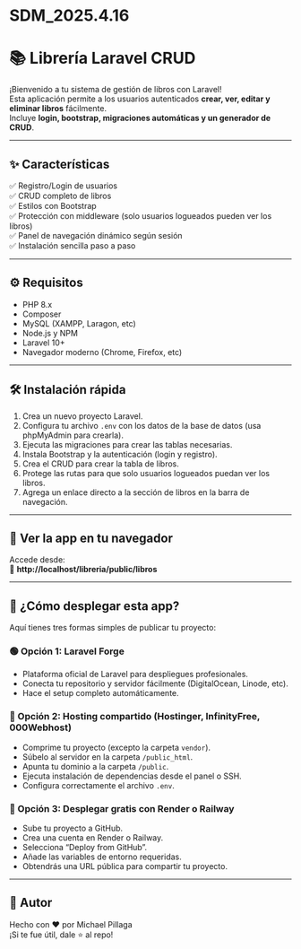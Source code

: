 # SDM_2025.4.16
# 📚 Librería Laravel CRUD

¡Bienvenido a tu sistema de gestión de libros con Laravel!  
Esta aplicación permite a los usuarios autenticados **crear, ver, editar y eliminar libros** fácilmente.  
Incluye **login, bootstrap, migraciones automáticas y un generador de CRUD**.

---

## ✨ Características

✅ Registro/Login de usuarios  
✅ CRUD completo de libros  
✅ Estilos con Bootstrap  
✅ Protección con middleware (solo usuarios logueados pueden ver los libros)  
✅ Panel de navegación dinámico según sesión  
✅ Instalación sencilla paso a paso

---

## ⚙️ Requisitos

- PHP 8.x  
- Composer  
- MySQL (XAMPP, Laragon, etc)  
- Node.js y NPM  
- Laravel 10+  
- Navegador moderno (Chrome, Firefox, etc)

---

## 🛠️ Instalación rápida

1. Crea un nuevo proyecto Laravel.  
2. Configura tu archivo `.env` con los datos de la base de datos (usa phpMyAdmin para crearla).  
3. Ejecuta las migraciones para crear las tablas necesarias.  
4. Instala Bootstrap y la autenticación (login y registro).  
5. Crea el CRUD para crear la tabla de libros.  
6. Protege las rutas para que solo usuarios logueados puedan ver los libros.  
7. Agrega un enlace directo a la sección de libros en la barra de navegación.

---

## 👀 Ver la app en tu navegador

Accede desde:  
📍 **http://localhost/libreria/public/libros**

---

## 🚀 ¿Cómo desplegar esta app?

Aquí tienes tres formas simples de publicar tu proyecto:

### 🟢 Opción 1: Laravel Forge

- Plataforma oficial de Laravel para despliegues profesionales.
- Conecta tu repositorio y servidor fácilmente (DigitalOcean, Linode, etc).
- Hace el setup completo automáticamente.

### 🔵 Opción 2: Hosting compartido (Hostinger, InfinityFree, 000Webhost)

- Comprime tu proyecto (excepto la carpeta `vendor`).
- Súbelo al servidor en la carpeta `/public_html`.
- Apunta tu dominio a la carpeta `/public`.
- Ejecuta instalación de dependencias desde el panel o SSH.
- Configura correctamente el archivo `.env`.

### 🔴 Opción 3: Desplegar gratis con Render o Railway

- Sube tu proyecto a GitHub.
- Crea una cuenta en Render o Railway.
- Selecciona “Deploy from GitHub”.
- Añade las variables de entorno requeridas.
- Obtendrás una URL pública para compartir tu proyecto.

---

## 🙌 Autor

Hecho con ❤️ por Michael Pillaga  
¡Si te fue útil, dale ⭐ al repo!

